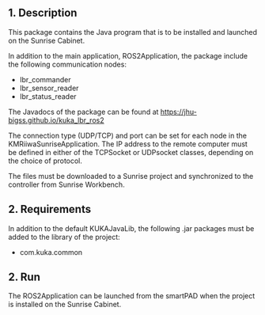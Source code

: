 ## 1. Description

This package contains the Java program that is to be installed and launched on the Sunrise Cabinet. 

In addition to the main application, ROS2Application, the package include the following communication nodes:

- lbr_commander
- lbr_sensor_reader
- lbr_status_reader

The Javadocs of the package can be found at https://jhu-bigss.github.io/kuka_lbr_ros2

The connection type (UDP/TCP) and port can be set for each node in the KMRiiwaSunriseApplication. 
The IP address to the remote computer must be defined in either of the TCPSocket or UDPsocket classes, depending on the choice of protocol. 

The files must be downloaded to a Sunrise project and synchronized to the controller from Sunrise Workbench. 

## 2. Requirements
In addition to the default KUKAJavaLib, the following .jar packages must be added to the library of the project:

- com.kuka.common

## 2. Run
The ROS2Application can be launched from the smartPAD when the project is installed on the Sunrise Cabinet.
